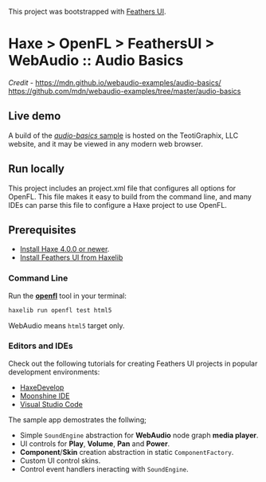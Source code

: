 This project was bootstrapped with [Feathers UI](https://feathersui.com/learn/haxe-openfl/).

# Haxe > OpenFL > FeathersUI > WebAudio :: Audio Basics

_Credit_ - https://mdn.github.io/webaudio-examples/audio-basics/
https://github.com/mdn/webaudio-examples/tree/master/audio-basics

## Live demo

A build of the [_audio-basics_ sample](https://teotigraphix.com/io/web-audio/audio-basics) is hosted on the TeotiGraphix, LLC website, and it may be viewed in any modern web browser.

## Run locally

This project includes an project.xml file that configures all options for OpenFL. This file makes it easy to build from the command line, and many IDEs can parse this file to configure a Haxe project to use OpenFL.

## Prerequisites

- [Install Haxe 4.0.0 or newer](https://haxe.org/download/).
- [Install Feathers UI from Haxelib](https://feathersui.com/learn/haxe-openfl/installation/)

### Command Line

Run the [**openfl**](https://www.openfl.org/learn/haxelib/docs/tools/) tool in your terminal:

```sh
haxelib run openfl test html5
```

WebAudio means `html5` target only.

### Editors and IDEs

Check out the following tutorials for creating Feathers UI projects in popular development environments:

- [HaxeDevelop](https://feathersui.com/learn/haxe-openfl/haxedevelop/)
- [Moonshine IDE](https://feathersui.com/learn/haxe-openfl/moonshine-ide/)
- [Visual Studio Code](https://feathersui.com/learn/haxe-openfl/visual-studio-code/)


The sample app demostrates the follwing;

  * Simple `SoundEngine` abstraction for **WebAudio** node graph **media player**.
  * UI controls for **Play**, **Volume**, **Pan** and **Power**.
  * **Component**/**Skin** creation abstraction in static `ComponentFactory`.
  * Custom UI control skins.
  * Control event handlers ineracting with `SoundEngine`.
